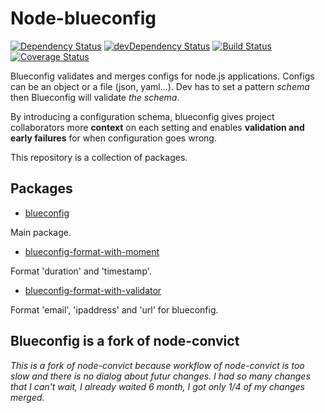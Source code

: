 # Node-blueconfig

[![Dependency Status](https://david-dm.org/A-312/node-blueconfig.svg)](https://david-dm.org/A-312/node-blueconfig)
[![devDependency Status](https://david-dm.org/A-312/node-blueconfig/dev-status.svg)](https://david-dm.org/A-312/node-blueconfig#info=devDependencies)
[![Build Status](https://travis-ci.org/A-312/node-blueconfig.svg?branch=master)](https://travis-ci.org/A-312/node-blueconfig)
[![Coverage Status](https://coveralls.io/repos/github/A-312/node-blueconfig/badge.svg?branch=master)](https://coveralls.io/github/A-312/node-blueconfig?branch=master)

Blueconfig validates and merges configs for node.js applications. Configs can be an object or a file (json, yaml...). Dev has to set a pattern *schema* then Blueconfig will validate *the schema*.

By introducing a configuration schema, blueconfig gives project collaborators more **context** on each setting and enables **validation and early failures** for when configuration goes wrong.

This repository is a collection of packages.

## Packages

 - [blueconfig](/packages/blueconfig/)

  Main package.

 - [blueconfig-format-with-moment](/packages/blueconfig-format-with-moment/)

  Format 'duration' and 'timestamp'.

 - [blueconfig-format-with-validator](/packages/blueconfig-format-with-validator/)

  Format 'email', 'ipaddress' and 'url' for blueconfig.

## Blueconfig is a fork of node-convict

*This is a fork of node-convict because workflow of node-convict is too slow and there is no dialog about futur changes. I had so many changes that I can't wait, I already waited 6 month, I got only 1/4 of my changes merged.*